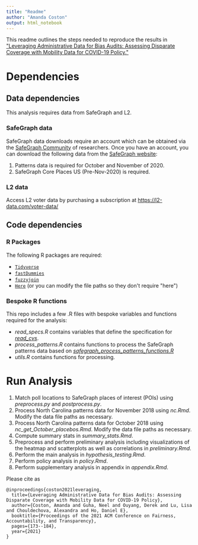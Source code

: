 ```yaml
---
title: "Readme"
author: "Amanda Coston"
output: html_notebook
---
```


This readme outlines the steps needed to reproduce the results in ["Leveraging Administrative Data for Bias Audits: Assessing Disparate Coverage with Mobility Data for COVID-19 Policy."](https://arxiv.org/abs/2011.07194)

# Dependencies
## Data dependencies
This analysis requires data from SafeGraph and L2.

### SafeGraph data
SafeGraph data downloads require an account which can be obtained via the [SafeGraph Community](https://safegraph-community.slack.com
) of researchers.
Once you have an account, you can download the following data from the [SafeGraph website](https://catalog.safegraph.io/):

1. Patterns data is required for October and November of 2020.
2. SafeGraph Core Places US (Pre-Nov-2020) is required. 

### L2 data
Access L2 voter data by purchasing a subscription at https://l2-data.com/voter-data/

## Code dependencies
### R Packages
The following R packages are required:

- [`Tidyverse`](https://www.tidyverse.org/packages/)
- [`fastDummies`](https://cran.r-project.org/web/packages/fastDummies/fastDummies.pdf)
- [`fuzzyjoin`](https://cran.r-project.org/web/packages/fuzzyjoin/index.html)
- [`Here`](https://here.r-lib.org/) (or you can modify the file paths so they don't require "here")


### Bespoke R functions

This repo includes a few .R files with bespoke variables and functions required for the analysis:

- _read_specs.R_ contains variables that define the specification for _[read_cvs](https://readr.tidyverse.org/reference/read_delim.html)_.
- _process_patterns.R_ contains functions to process the SafeGraph patterns data based on _[safegraph_process_patterns_functions.R](https://github.com/stanfordfuturebay/stanfordfuturebay.github.io/blob/master/covid19/safegraph_process_patterns_functions.R)_
- _utils.R_ contains functions for processing.


# Run Analysis 
1. Match poll locations to SafeGraph places of interest (POIs) using _preprocess.py_ and _postprocess.py_.
2. Process North Carolina patterns data for November 2018 using _nc.Rmd_. Modify the data file paths as necessary.  
3. Process North Carolina patterns data for October 2018 using _nc_get_October_placebos.Rmd_. Modify the data file paths as necessary. 
4. Compute summary stats in _summary_stats.Rmd_.
5. Preprocess and perform preliminary analysis including visualizations of the heatmap and scatterplots as well as correlations in _preliminary.Rmd_.
6. Perform the main analysis in _hypothesis_testing.Rmd_.
7. Perform policy analysis in _policy.Rmd_.
8. Perform supplementary analysis in appendix in _appendix.Rmd_.

Please cite as 
```
@inproceedings{coston2021leveraging,
  title={Leveraging Administrative Data for Bias Audits: Assessing Disparate Coverage with Mobility Data for COVID-19 Policy},
  author={Coston, Amanda and Guha, Neel and Ouyang, Derek and Lu, Lisa and Chouldechova, Alexandra and Ho, Daniel E},
  booktitle={Proceedings of the 2021 ACM Conference on Fairness, Accountability, and Transparency},
  pages={173--184},
  year={2021}
}
```
